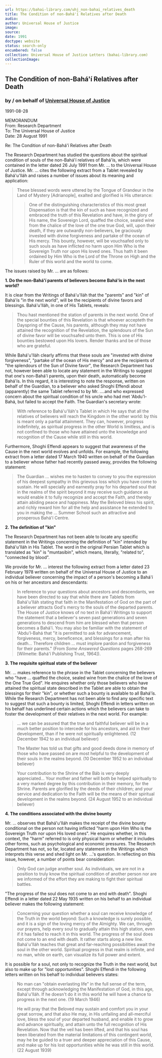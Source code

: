 ```yaml
---
url: https://bahai-library.com/uhj_non-bahai_relatives_death
title: The Condition of non-Bahá'í Relatives after Death
audio: 
author: Universal House of Justice
image: 
source: 
date: 1991
doctype: website
status: search-only
encumbered: false
collection: Universal House of Justice Letters (bahai-library.com)
collectionImage: 
---
```



## The Condition of non-Bahá'í Relatives after Death

### by / on behalf of [Universal House of Justice](https://bahai-library.com/author/Universal+House+of+Justice)

1991-08-28


MEMORANDUM  
From: Research Department  
To: The Universal House of Justice  
Date: 28 August 1991

Re: The Condition of non-Bahá'í Relatives after Death

The Research Department has studied the questions about the spiritual condition of souls of the non-Bahá'í relatives of Bahá'ís, which were contained in the letter dated 26 July 1991 from Mr. ... to the Universal House of Justice. Mr. ... cites the following extract from a Tablet revealed by Bahá'u'lláh and raises a number of issues about its meaning and application:

> These blessed words were uttered by the Tongue of Grandeur in the Land of Mystery \[Adrianople\], exalted and glorified is His utterance:
> 
> > One of the distinguishing characteristics of this most great Dispensation is that the kin of such as have recognized and embraced the truth of this Revelation and have, in the glory of His name, the Sovereign Lord, quaffed the choice, sealed wine from the chalice of the love of the one true God, will, upon their death, if they are outwardly non-believers, be graciously invested with divine forgiveness and partake of the ocean of His mercy. This bounty, however, will be vouchsafed only to such souls as have inflicted no harm upon Him Who is the Sovereign Truth nor upon His loved ones. Thus hath it been ordained by Him Who is the Lord of the Throne on High and the Ruler of this world and the world to come.

The issues raised by Mr. ... are as follows:

**1\. Do the non-Bahá'í parents of believers become Bahá'ís in the next world?**

It is clear from the Writings of Bahá'u'lláh that the "parents" and "kin" of Bahá'ís "in the next world", will be the recipients of divine favors and blessings. Bahá'u'lláh, in one of His Tablets, reveals:

> Thou hast mentioned the station of parents in the next world. One of the special bounties of this Revelation is that whoever accepteth the Dayspring of the Cause, his parents, although they may not have attained the recognition of the Revelation, the splendours of the Sun of divine favor will be vouchsafed unto them. This is one of His bounties bestowed upon His lovers. Render thanks and be of those who are grateful.

While Bahá'u'lláh clearly affirms that these souls are "invested with divine forgiveness", "partake of the ocean of His mercy" and are the recipients of "the splendours of the Sun of Divine favor", the Research Department has not, however been able to locate any statement in the Writings to suggest that one's non-Bahá'í parents, upon their death, automatically become Bahá'ís. In this regard, it is interesting to note the response, written on behalf of the Guardian, to a believer who asked Shoghi Effendi about (apparently) the same Tablet referred to by Mr. ....and who expressed concern about the spiritual condition of his uncle who had met 'Abdu'l-Bahá, but failed to accept the Faith. The Guardian's secretary wrote:

> With reference to Bahá'u'lláh's Tablet in which He says that all the relatives of believers will reach the Kingdom in the other world: by this is meant only a partial attainment. They can, however, progress indefinitely, as spiritual progress in the other World is limitless, and is not confined to those who have attained unto the knowledge and recognition of the Cause while still in this world.

Furthermore, Shoghi Effendi appears to suggest that awareness of the Cause in the next world evolves and unfolds. For example, the following extract from a letter dated 17 March 1940 written on behalf of the Guardian to a believer whose father had recently passed away, provides the following statement:

> The Guardian ... wishes me to hasten to convey to you the expression of his deepest sympathy in this grievous loss which you have come to sustain. He will specially and earnestly pray for his departed soul that in the realms of the spirit beyond it may receive such guidance as would enable it to fully recognize and accept the Faith, and thereby attain abiding peace and happiness. May the Beloved bless his spirit, and richly reward him for all the help and assistance he extended to you in making the ... Summer School such an attractive and prosperous Bahá'í Centre.

**2\. The definition of "kin"**

The Research Department has not been able to locate any specific statement in the Writings concerning the definition of "kin" intended by Bahá'u'lláh in His Tablet. The word in the original Persian Tablet which is translated as "kin" is "muntasibin", which means, literally, "related to", "connected by blood".

We provide for Mr. ... interest the following extract from a letter dated 23 February 1978 written on behalf of the Universal House of Justice to an individual believer concerning the impact of a person's becoming a Bahá'í on his or her ancestors and descendants:

> In reference to your questions about ancestors and descendants, we have been directed to say that while there are Tablets from Bahá'u'lláh stating that faith in the Manifestation of God on the part of a believer attracts God's mercy to the souls of the departed parents. The House of Justice knows of no text in Bahá'í Writings to support the statement that a believer's seven past generations and seven generations to descend from him are blessed when that person becomes a Bahá'í. You may also be familiar with the statement of 'Abdu'l-Bahá that "it is permitted to ask for advancement, forgiveness, mercy, beneficence, and blessings for a man after his death... Therefore children ... must implore pardon and forgiveness for their parents." (From _Some Answered Questions_ pages 268-269 \[Wilmette: Bahá'í Publishing Trust, 1964\]).

**3\. The requisite spiritual state of the believer**

Mr. ... makes reference to the phrase in the Tablet concerning the believers who "have ... quaffed the choice, sealed wine from the chalice of the love of the One True God". He enquires whether only those believers who have attained the spiritual state described in the Tablet are able to obtain the blessings for their "kin", or whether such a bounty is available to all Bahá'ís. While the Research Department has not been able to find any specific text to suggest that such a bounty is limited, Shoghi Effendi in letters written on his behalf has underlined certain actions which the believers can take to foster the development of their relatives in the next world. For example:

> ... we can be assured that the true and faithful believer will be in a much better position to intercede for his ancestors, and aid in their development, than if he were not spiritually enlightened. (12 December 1942 to an individual believer)
> 
> The Master has told us that gifts and good deeds done in memory of those who have passed on are most helpful to the development of their souls in the realms beyond. (10 December 1952 to an individual believer)
> 
> Your contribution to the Shrine of the Báb is very deeply appreciated... Your mother and father will both be helped spiritually to a very marked degree by this contribution in their memory, for the Shrine. Parents are glorified by the deeds of their children; and your service and dedication to the Faith will be the means of their spiritual development in the realms beyond. (24 August 1952 to an individual believer)

**4\. The conditions associated with the divine bounty**

Mr. ... observes that Bahá'u'lláh makes the receipt of the divine bounty conditional on the person not having inflicted "harm upon Him Who is the Sovereign Truth nor upon His loved ones". He enquires whether, in this context, the "harm" referred to is only physical harm or whether it includes other forms, such as psychological and economic pressures. The Research Department has not, so far, located any statement in the Writings which interprets this verse and shed light on Mr. ...'s question. In reflecting on this issue, however, a number of points bear consideration:

> Only God can judge another soul. As individuals, we are not in a position to truly know the spiritual condition of another person nor are we informed of the effort they are making to fight their spiritual battles.

"The progress of the soul does not come to an end with death". Shoghi Effendi in a letter dated 22 May 1935 written on his behalf to an individual believer makes the following statement:

> Concerning your question whether a soul can receive knowledge of the Truth in the world beyond: Such a knowledge is surely possible, and it is a sign of the loving mercy of the Almighty. We can, through our prayers, help every soul to gradually attain this high station, even if it has failed to reach it in this world. The progress of the soul does not come to an end with death. It rather starts along a new line. Bahá'u'lláh teaches that great and far-reaching possibilities await the soul in the other world. Spiritual progress in that realm is infinite, and no man, while on earth, can visualize its full power and extent.

It is possible for a soul, not only to recognize the Truth in the next world, but also to make up for "lost opportunities". Shoghi Effendi in the following letters written on his behalf to individual believers states:

> No man can "obtain everlasting life" in the full sense of the term, except through acknowledging the Manifestation of God, in this age, Bahá'u'lláh. If he doesn't do it in this world he will have a chance to progress in the next one. (19 March 1946)
> 
> He will pray that the Beloved may sustain and comfort you in your great sorrow, and that also He may, in His unfailing and all-merciful love, bless the soul of your departed husband, and enable it to grow and advance spiritually, and attain unto the full recognition of His Revelation. Now that the veil has been lifted, and that his soul has been liberated from the material limitations of this contingent world, may he be guided to a truer and deeper appreciation of this Cause, and make up for his lost opportunities while he was still in this world. (22 August 1939)